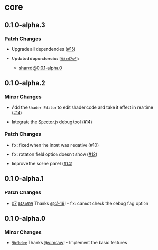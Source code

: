 # core

## 0.1.0-alpha.3

### Patch Changes

- Upgrade all dependencies ([#16](https://github.com/vimcaw/three-devtools/pull/16))

- Updated dependencies [[`9dcd7af`](https://github.com/vimcaw/three-devtools/commit/9dcd7afdb665176cef41ad28daff45f558ccbf76)]:
  - shared@0.0.1-alpha.0

## 0.1.0-alpha.2

### Minor Changes

- Add the `Shader Editor` to edit shader code and take it effect in realtime ([#14](https://github.com/vimcaw/three-devtools/pull/14))

- Integrate the [Spector.js](https://spector.babylonjs.com/) debug tool ([#14](https://github.com/vimcaw/three-devtools/pull/14))

### Patch Changes

- fix: fixed when the input was negative ([#10](https://github.com/vimcaw/three-devtools/pull/10))

- fix: rotation field option doesn't show ([#12](https://github.com/vimcaw/three-devtools/pull/12))

- Improve the scene panel ([#14](https://github.com/vimcaw/three-devtools/pull/14))

## 0.1.0-alpha.1

### Patch Changes

- [#7](https://github.com/vimcaw/three-devtools/pull/7) [`848b599`](https://github.com/vimcaw/three-devtools/commit/848b599b432490d44d54040474c028c0b05bc90d) Thanks [@cf-19](https://github.com/cf-19)! - fix: cannot check the debug flag option

## 0.1.0-alpha.0

### Minor Changes

- [`9bfbdee`](https://github.com/vimcaw/three-devtools/commit/9bfbdee187ecf5cf90fcf7b0f9f392b053b8decf) Thanks [@vimcaw](https://github.com/vimcaw)! - Implement the basic features

